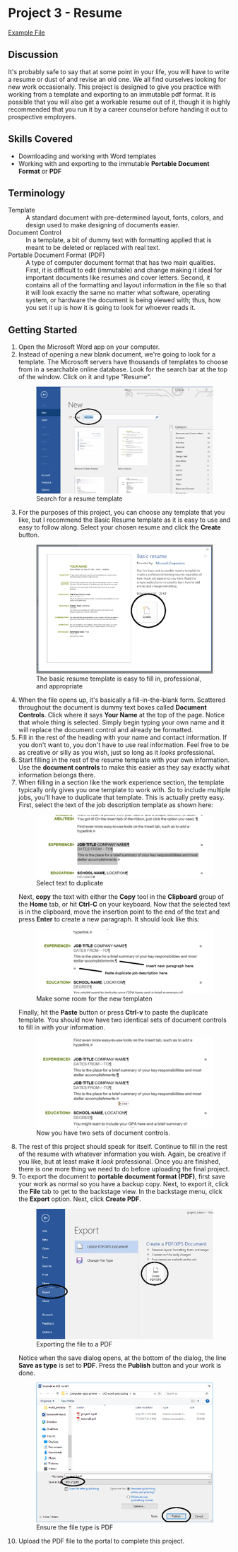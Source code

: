 # Project 3 - Resume

[Example File](https://s3.amazonaws.com/lltc-itech/ITECH100/word_resources/project_3.pdf)

## Discussion

It's probably safe to say that at some point in your life, you will have to write a resume or dust of and revise an old one. We all find ourselves looking for new work occasionally. This project is designed to give you practice with working from a template and exporting to an immutable pdf format. It is possible that you will also get a workable resume out of it, though it is highly recommended that you run it by a career counselor before handing it out to prospective employers.

## Skills Covered

* Downloading and working with Word templates
* Working with and exporting to the immutable **Portable Document Format** or **PDF**

## Terminology

<dl>
    <dt>Template</dt>
    <dd>A standard document with pre-determined layout, fonts, colors, and design used to make designing of documents easier.</dd>
    <dt>Document Control</dt>
    <dd>In a template, a bit of dummy text with formatting applied that is meant to be deleted or replaced with real text.</dd>
    <dt>Portable Document Format (PDF)</dt>
    <dd>A type of computer document format that has two main qualities. First, it is difficult to edit (immutable) and change making it ideal for important documents like resumes and cover letters. Second, it contains all of the formatting and layout information in the file so that it will look exactly the same no matter what software, operating system, or hardware the document is being viewed with; thus, how you set it up is how it is going to look for whoever reads it.</dd>
</dl>

## Getting Started

<ol>
    <li>
        Open the Microsoft Word app on your computer.
    </li>
    <li>
        Instead of opening a new blank document, we're going to look for a template. The Microsoft servers have thousands of templates to choose from in a searchable online database. Look for the search bar at the top of the window. Click on it and type "Resume".
        <figure>
            <img src="images/project3/1.png" alt="Resume Template">
            <figcaption>Search for a resume template</figcaption>
        </figure>
    </li>
    <li>
        For the purposes of this project, you can choose any template that you like, but I recommend the Basic Resume template as it is easy to use and easy to follow along. Select your chosen resume and click the <strong>Create</strong> button.
        <figure>
            <img src="images/project3/2.png" alt="Basic Resume">
            <figcaption>The basic resume template is easy to fill in, professional, and appropriate</figcaption>
        </figure>
    </li>
    <li>
        When the file opens up, it's basically a fill-in-the-blank form. Scattered throughout the document is dummy text boxes called <strong>Document Controls</strong>. Click where it says <strong>Your Name</strong> at the top of the page. Notice that whole thing is selected. Simply begin typing your own name and it will replace the document control and already be formatted.
    </li>
    <li>
        Fill in the rest of the heading with your name and contact information. If you don't want to, you don't have to use real information. Feel free to be as creative or silly as you wish, just so long as it <em>looks</em> professional.
    </li>
    <li>
        Start filling in the rest of the resume template with your own information. Use the <strong>document controls</strong> to make this easier as they say exactly what information belongs there.
    </li>
    <li>
        When filling in a section like the work experience section, the template typically only gives you one template to work with. So to include multiple jobs, you'll have to duplicate that template. This is actually pretty easy. First, select the text of the job description template as shown here:
        <figure>
            <img src="images/project3/3.png" alt="Highlight job">
            <figcaption>Select text to duplicate</figcaption>
        </figure>
        Next, <strong>copy</strong> the text with either the <strong>Copy</strong> tool in the <strong>Clipboard</strong> group of the <strong>Home</strong> tab, or hit <strong>Ctrl-C</strong> on your keyboard. Now that the selected text is in the clipboard, move the insertion point to the end of the text and press <strong>Enter</strong> to create a new paragraph. It should look like this:
        <figure>
            <img src="images/project3/4.png" alt="Duplicating">
            <figcaption>Make some room for the new templaten</figcaption>
        </figure>
        Finally, hit the <strong>Paste</strong> button or press <strong>Ctrl-v</strong> to paste the duplicate template. You should now have two identical sets of document controls to fill in with your information.
        <figure>
            <img src="images/project3/5.png" alt="Done">
            <figcaption>Now you have two sets of document controls.</figcaption>
        </figure>
    </li>
    <li>
        The rest of this project should speak for itself. Continue to fill in the rest of the resume with whatever information you wish. Again, be creative if you like, but at least make it <em>look</em> professional. Once you are finished, there is one more thing we need to do before uploading the final project.
    </li>
    <li>
        To export the document to <strong>portable document format (PDF)</strong>, first save your work as normal so you have a backup copy. Next, to export it, click the <strong>File</strong> tab to get to the backstage view. In the backstage menu, click the <strong>Export</strong> option. Next, click <strong>Create PDF</strong>.
        <figure>
            <img src="images/project3/6.png" alt="Export">
            <figcaption>Exporting the file to a PDF</figcaption>
        </figure>
        Notice when the save dialog opens, at the bottom of the dialog, the line <strong>Save as type</strong> is set to <strong>PDF</strong>. Press the <strong>Publish</strong> button and your work is done.
        <figure>
            <img src="images/project3/7.png" alt="PDF">
            <figcaption>Ensure the file type is PDF</figcaption>
        </figure>
    </li>
    <li>Upload the PDF file to the portal to complete this project.</li>
</ol>
